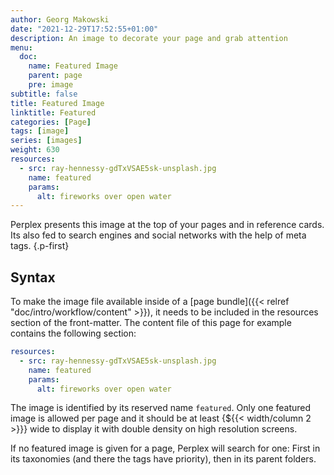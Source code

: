 ```yaml
---
author: Georg Makowski
date: "2021-12-29T17:52:55+01:00"
description: An image to decorate your page and grab attention
menu:
  doc:
    name: Featured Image
    parent: page
    pre: image
subtitle: false
title: Featured Image
linktitle: Featured
categories: [Page]
tags: [image]
series: [images]
weight: 630
resources:
  - src: ray-hennessy-gdTxVSAE5sk-unsplash.jpg
    name: featured
    params:
      alt: fireworks over open water
---
```


Perplex presents this image at the top of your pages and in reference cards. Its also fed to search engines and social networks with the help of meta tags.
{.p-first} <!--more-->

## Syntax

To make the image file available inside of a [page bundle]({{< relref "doc/intro/workflow/content" >}}), it needs to be included in the resources section of the front-matter. The content file of this page for example contains the following section:

```yaml
resources:
  - src: ray-hennessy-gdTxVSAE5sk-unsplash.jpg
    name: featured
    params:
      alt: fireworks over open water
```

The image is identified by its reserved name `featured`. Only one featured image is allowed per page and it should be at least {${{< width/column 2 >}}} wide to display it with double density on high resolution screens.

If no featured image is given for a page, Perplex will search for one: First in its taxonomies (and there the tags have priority), then in its parent folders.
